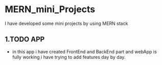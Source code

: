 # MERN_mini_Projects
I have developed some mini projects by using MERN stack 

## 1.TODO APP 
   - in this app i  have created FrontEnd and BackEnd part and webApp is fully working i have trying to add features day by day.


